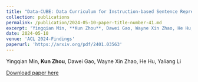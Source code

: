 ```yaml
---
title: "Data-CUBE: Data Curriculum for Instruction-based Sentence Representation Learning"
collection: publications
permalink: /publication/2024-05-10-paper-title-number-41.md
excerpt: 'Yingqian Min, **Kun Zhou**, Dawei Gao, Wayne Xin Zhao, He Hu, Yaliang Li'
date: 2024-05-10
venue: 'ACL 2024-Findings'
paperurl: 'https://arxiv.org/pdf/2401.03563'
---
```

Yingqian Min, **Kun Zhou**, Dawei Gao, Wayne Xin Zhao, He Hu, Yaliang Li

[Download paper here](https://arxiv.org/pdf/2401.03563)
